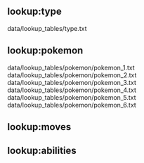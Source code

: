 <!-- Lookups --> 
## lookup:type
data/lookup_tables/type.txt

## lookup:pokemon
data/lookup_tables/pokemon/pokemon_1.txt
data/lookup_tables/pokemon/pokemon_2.txt
data/lookup_tables/pokemon/pokemon_3.txt
data/lookup_tables/pokemon/pokemon_4.txt
data/lookup_tables/pokemon/pokemon_5.txt
data/lookup_tables/pokemon/pokemon_6.txt

## lookup:moves

## lookup:abilities